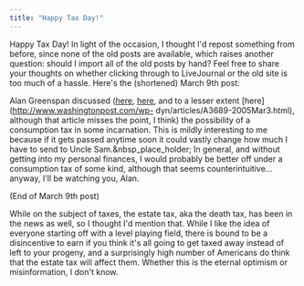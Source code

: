 ```yaml
---
title: "Happy Tax Day!"
---
```

Happy Tax Day! In light of the occasion, I thought I'd repost something from
before, since none of the old posts are available, which raises another
question: should I import all of the old posts by hand? Feel free to share
your thoughts on whether clicking through to LiveJournal or the old site is
too much of a hassle. Here's the (shortened) March 9th post:

  
Alan Greenspan discussed
([here](http://www.nytimes.com/2005/03/04/politics/04tax.html?8br),
[here](http://money.cnn.com/2005/03/03/news/economy/tax_reform/), and to a
lesser extent [here](http://www.washingtonpost.com/wp-
dyn/articles/A3689-2005Mar3.html), although that article misses the point, I
think) the possibility of a consumption tax in some incarnation. This is
mildly interesting to me because if it gets passed anytime soon it could
vastly change how much I have to send to Uncle Sam.&nbsp_place_holder; In
general, and without getting into my personal finances, I would probably be
better off under a consumption tax of some kind, although that seems
counterintuitive…anyway, I'll be watching you, Alan.

  
(End of March 9th post)

  
While on the subject of taxes, the estate tax, aka the death tax, has been in
the news as well, so I thought I'd mention that. While I like the idea of
everyone starting off with a level playing field, there is bound to be a
disincentive to earn if you think it's all going to get taxed away instead of
left to your progeny, and a surprisingly high number of Americans do think
that the estate tax will affect them. Whether this is the eternal optimism or
misinformation, I don't know.


